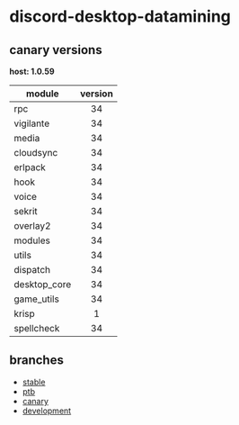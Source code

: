# discord-desktop-datamining

## canary versions

**host: 1.0.59**

| module | version |
| ------ | :-----: |
| rpc | 34 |
| vigilante | 34 |
| media | 34 |
| cloudsync | 34 |
| erlpack | 34 |
| hook | 34 |
| voice | 34 |
| sekrit | 34 |
| overlay2 | 34 |
| modules | 34 |
| utils | 34 |
| dispatch | 34 |
| desktop_core | 34 |
| game_utils | 34 |
| krisp | 1 |
| spellcheck | 34 |

## branches

- [stable](https://github.com/OpenAsar/discord-desktop-datamining/tree/stable)
- [ptb](https://github.com/OpenAsar/discord-desktop-datamining/tree/ptb)
- [canary](https://github.com/OpenAsar/discord-desktop-datamining/tree/canary)
- [development](https://github.com/OpenAsar/discord-desktop-datamining/tree/development)